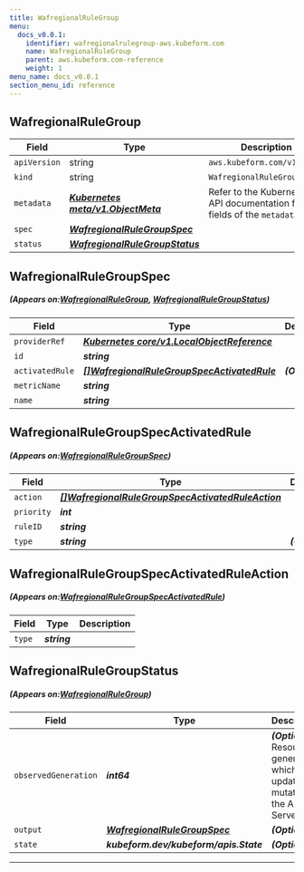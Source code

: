 ```yaml
---
title: WafregionalRuleGroup
menu:
  docs_v0.0.1:
    identifier: wafregionalrulegroup-aws.kubeform.com
    name: WafregionalRuleGroup
    parent: aws.kubeform.com-reference
    weight: 1
menu_name: docs_v0.0.1
section_menu_id: reference
---
```


## WafregionalRuleGroup
| Field | Type | Description |
| ------ | ----- | ----------- |
| `apiVersion` | string | `aws.kubeform.com/v1alpha1` |
|    `kind` | string | `WafregionalRuleGroup` |
| `metadata` | ***[Kubernetes meta/v1.ObjectMeta](https://kubernetes.io/docs/reference/generated/kubernetes-api/v1.13/#objectmeta-v1-meta)***|Refer to the Kubernetes API documentation for the fields of the `metadata` field.|
| `spec` | ***[WafregionalRuleGroupSpec](#WafregionalRuleGroupSpec)***||
| `status` | ***[WafregionalRuleGroupStatus](#WafregionalRuleGroupStatus)***||
## WafregionalRuleGroupSpec
##### (Appears on:[WafregionalRuleGroup](#WafregionalRuleGroup), [WafregionalRuleGroupStatus](#WafregionalRuleGroupStatus))
| Field | Type | Description |
| ------ | ----- | ----------- |
| `providerRef` | ***[Kubernetes core/v1.LocalObjectReference](https://kubernetes.io/docs/reference/generated/kubernetes-api/v1.13/#localobjectreference-v1-core)***||
| `id` | ***string***||
| `activatedRule` | ***[[]WafregionalRuleGroupSpecActivatedRule](#WafregionalRuleGroupSpecActivatedRule)***| ***(Optional)*** |
| `metricName` | ***string***||
| `name` | ***string***||
## WafregionalRuleGroupSpecActivatedRule
##### (Appears on:[WafregionalRuleGroupSpec](#WafregionalRuleGroupSpec))
| Field | Type | Description |
| ------ | ----- | ----------- |
| `action` | ***[[]WafregionalRuleGroupSpecActivatedRuleAction](#WafregionalRuleGroupSpecActivatedRuleAction)***||
| `priority` | ***int***||
| `ruleID` | ***string***||
| `type` | ***string***| ***(Optional)*** |
## WafregionalRuleGroupSpecActivatedRuleAction
##### (Appears on:[WafregionalRuleGroupSpecActivatedRule](#WafregionalRuleGroupSpecActivatedRule))
| Field | Type | Description |
| ------ | ----- | ----------- |
| `type` | ***string***||
## WafregionalRuleGroupStatus
##### (Appears on:[WafregionalRuleGroup](#WafregionalRuleGroup))
| Field | Type | Description |
| ------ | ----- | ----------- |
| `observedGeneration` | ***int64***| ***(Optional)*** Resource generation, which is updated on mutation by the API Server.|
| `output` | ***[WafregionalRuleGroupSpec](#WafregionalRuleGroupSpec)***| ***(Optional)*** |
| `state` | ***kubeform.dev/kubeform/apis.State***| ***(Optional)*** |
---
